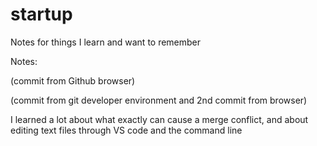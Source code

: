 # startup
Notes for things I learn and want to remember

Notes:

(commit from Github browser)

(commit from git developer environment and 2nd commit from browser)

I learned a lot about what exactly can cause a merge conflict, and about editing text files through VS code and the command line
